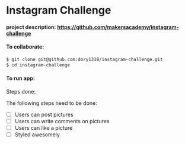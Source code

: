 Instagram Challenge
===================

#### project description: https://github.com/makersacademy/instagram-challenge
#### To collaborate: 
```sh
$ git clone git@github.com:dory1318/instagram-challenge.git
$ cd instagram-challenge
```

#### To run app:

Steps done:

The following steps need to be done:
  * [ ] Users can post pictures
  * [ ] Users can write comments on pictures
  * [ ] Users can like a picture
  * [ ] Styled awesomely
